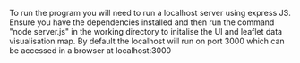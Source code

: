 To run the program you will need to run a localhost server using express JS. Ensure you have the dependencies installed and then run the command "node server.js" in the working directory to initalise the UI and leaflet data visualisation map. By default the localhost will run on port 3000 which can be accessed in a browser at localhost:3000

